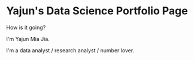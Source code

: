 # Yajun's Data Science Portfolio Page

How is it going?

I'm Yajun Mia Jia.

I'm a data analyst / research analyst / number lover.
